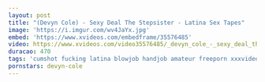 ```yaml
---
layout: post
title: "(Devyn Cole) - Sexy Deal The Stepsister - Latina Sex Tapes"
image: 'https://i.imgur.com/wv4JaYx.jpg'
embed: 'https://www.xvideos.com/embedframe/35576485'
video: https://www.xvideos.com/video35576485/_devyn_cole_-_sexy_deal_the_stepsister_-_latina_sex_tapes
duracao: 470
tags: 'cumshot fucking latina blowjob handjob amateur freeporn xxxvideo videos-porno free-video'
pornstars: devyn-cole
---
```

